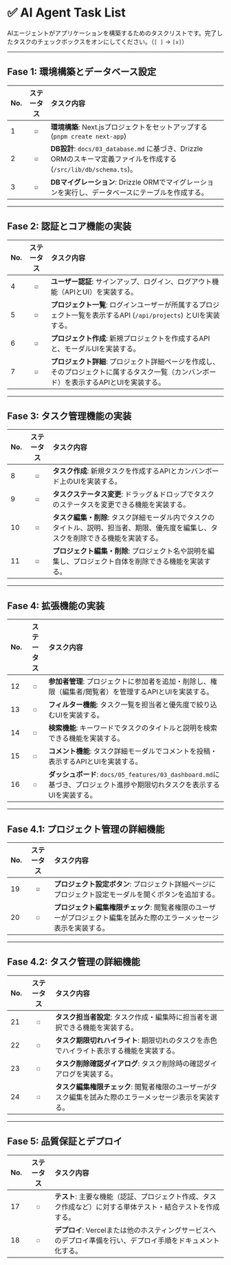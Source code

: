 # ✅ AI Agent Task List

AIエージェントがアプリケーションを構築するためのタスクリストです。完了したタスクのチェックボックスをオンにしてください。（`[ ]` -> `[x]`）

---

##  Fase 1: 環境構築とデータベース設定

| No. | ステータス | タスク内容 |
| :-- | :---: | :--- |
| 1 | `☑` | **環境構築**: Next.jsプロジェクトをセットアップする (`pnpm create next-app`)|
| 2 | `☑` | **DB設計**: `docs/03_database.md` に基づき、Drizzle ORMのスキーマ定義ファイルを作成する (`/src/lib/db/schema.ts`)。 |
| 3 | `☑` | **DBマイグレーション**: Drizzle ORMでマイグレーションを実行し、データベースにテーブルを作成する。 |

---

## Fase 2: 認証とコア機能の実装

| No. | ステータス | タスク内容 |
| :-- | :---: | :--- |
| 4 | `☑` | **ユーザー認証**: サインアップ、ログイン、ログアウト機能（APIとUI）を実装する。 |
| 5 | `☑` | **プロジェクト一覧**: ログインユーザーが所属するプロジェクト一覧を表示するAPI (`/api/projects`) とUIを実装する。 |
| 6 | `☑` | **プロジェクト作成**: 新規プロジェクトを作成するAPIと、モーダルUIを実装する。 |
| 7 | `☑` | **プロジェクト詳細**: プロジェクト詳細ページを作成し、そのプロジェクトに属するタスク一覧（カンバンボード）を表示するAPIとUIを実装する。 |

---

## Fase 3: タスク管理機能の実装

| No. | ステータス | タスク内容 |
| :-- | :---: | :--- |
| 8 | `☑` | **タスク作成**: 新規タスクを作成するAPIとカンバンボード上のUIを実装する。 |
| 9 | `☑` | **タスクステータス変更**: ドラッグ＆ドロップでタスクのステータスを変更できる機能を実装する。 |
| 10 | `☑` | **タスク編集・削除**: タスク詳細モーダル内でタスクのタイトル、説明、担当者、期限、優先度を編集し、タスクを削除できる機能を実装する。 |
| 11 | `☑` | **プロジェクト編集・削除**: プロジェクト名や説明を編集し、プロジェクト自体を削除できる機能を実装する。 |

---

## Fase 4: 拡張機能の実装

| No. | ステータス | タスク内容 |
| :-- | :---: | :--- |
| 12 | `☐` | **参加者管理**: プロジェクトに参加者を追加・削除し、権限（編集者/閲覧者）を管理するAPIとUIを実装する。 |
| 13 | `☐` | **フィルター機能**: タスク一覧を担当者と優先度で絞り込むUIを実装する。 |
| 14 | `☐` | **検索機能**: キーワードでタスクのタイトルと説明を検索できる機能を実装する。 |
| 15 | `☐` | **コメント機能**: タスク詳細モーダルでコメントを投稿・表示するAPIとUIを実装する。 |
| 16 | `☐` | **ダッシュボード**: `docs/05_features/03_dashboard.md`に基づき、プロジェクト進捗や期限切れタスクを表示するUIを実装する。 |

---

## Fase 4.1: プロジェクト管理の詳細機能

| No. | ステータス | タスク内容 |
| :-- | :---: | :--- |
| 19 | `☑` | **プロジェクト設定ボタン**: プロジェクト詳細ページにプロジェクト設定モーダルを開くボタンを追加する。 |
| 20 | `☐` | **プロジェクト編集権限チェック**: 閲覧者権限のユーザーがプロジェクト編集を試みた際のエラーメッセージ表示を実装する。 |

---

## Fase 4.2: タスク管理の詳細機能

| No. | ステータス | タスク内容 |
| :-- | :---: | :--- |
| 21 | `☐` | **タスク担当者設定**: タスク作成・編集時に担当者を選択できる機能を実装する。 |
| 22 | `☐` | **タスク期限切れハイライト**: 期限切れのタスクを赤色でハイライト表示する機能を実装する。 |
| 23 | `☐` | **タスク削除確認ダイアログ**: タスク削除時の確認ダイアログを実装する。 |
| 24 | `☐` | **タスク編集権限チェック**: 閲覧者権限のユーザーがタスク編集を試みた際のエラーメッセージ表示を実装する。 |

---

## Fase 5: 品質保証とデプロイ

| No. | ステータス | タスク内容 |
| :-- | :---: | :--- |
| 17 | `☐` | **テスト**: 主要な機能（認証、プロジェクト作成、タスク作成など）に対する単体テスト・結合テストを作成する。 |
| 18 | `☐` | **デプロイ**: Vercelまたは他のホスティングサービスへのデプロイ準備を行い、デプロイ手順をドキュメント化する。 |
